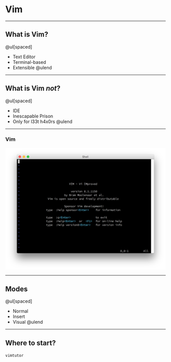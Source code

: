 # Vim

---

## What is Vim?

@ul[spaced]
- Text Editor
- Terminal-based
- Extensible
@ulend

---

## What is Vim *not*?

@ul[spaced]
- IDE
- Inescapable Prison
- Only for l33t h4x0rs
@ulend

---

### Vim
![](assets/img/vim-default-small.png)

---

## Modes

@ul[spaced]
- Normal
- Insert
- Visual
@ulend

---

## Where to start?

`vimtutor`

